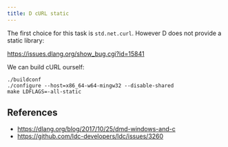 ```yaml
---
title: D cURL static
---
```


The first choice for this task is `std.net.curl`. However D does not provide a
static library:

<https://issues.dlang.org/show_bug.cgi?id=15841>

We can build cURL ourself:

~~~
./buildconf
./configure --host=x86_64-w64-mingw32 --disable-shared
make LDFLAGS=-all-static
~~~

## References

- <https://dlang.org/blog/2017/10/25/dmd-windows-and-c>
- <https://github.com/ldc-developers/ldc/issues/3260>
